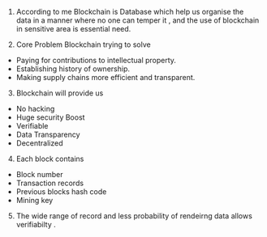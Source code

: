 1) According to me Blockchain is Database which help us organise the data in a manner where no one can temper it , and the use of blockchain in sensitive area is essential need.

2) Core Problem Blockchain trying to solve
- Paying for contributions to intellectual property. 
- Establishing history of ownership.
- Making supply chains more efficient and transparent.

3) Blockchain will provide us 
- No hacking
- Huge security Boost
- Verifiable
- Data Transparency
- Decentralized

4) Each block contains 
- Block number
- Transaction records
- Previous blocks hash code
- Mining key

5) The wide range of record and less probability  of rendeirng data allows verifiabilty .
